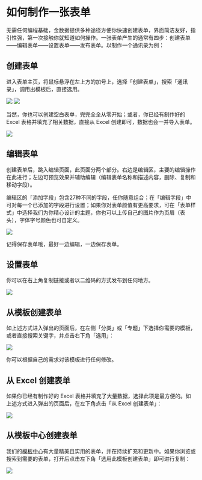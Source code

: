 # 如何制作一张表单

无需任何编程基础，金数据提供多种途径方便你快速创建表单，界面简洁友好，指引性强，第一次接触你就知道如何操作。一张表单产生的通常有四步：创建表单——编辑表单——设置表单——发布表单。以制作一个通讯录为例：

## 创建表单

进入表单主页，将鼠标悬浮在左上方的加号上，选择「创建表单」，搜索「通讯录」，调用出模板后，直接选用。


![](https://dn-shimo-image.qbox.me/SyVoH3OFa4kDZoOU/%E6%96%B0%E5%BB%BA.png!thumbnail)
![](https://dn-shimo-image.qbox.me/7CpfIkWcuycpKCQ5/%E6%A8%A1%E6%9D%BF%E5%88%9B%E5%BB%BA.png!thumbnail)

当然，你也可以创建空白表单，完完全全从零开始；或者，你已经有制作好的 Excel 表格并填充了相关数据，直接从 Excel 创建即可，数据也会一并导入表单。

![](https://dn-shimo-image.qbox.me/XBUGZro0oLg0pwJ2/%E7%A9%BA%E7%99%BD%E5%92%8Cexcel.png!thumbnail)

## 编辑表单

创建表单后，跳入编辑页面，此页面分两个部分。右边是编辑区，主要的编辑操作在此进行；左边可预览效果并辅助编辑（编辑表单名称和描述内容，删除、复制和移动字段）。

编辑区的「添加字段」包含27种不同的字段，任你随意组合；在「编辑字段」中可对每一个已添加的字段进行设置；如果你对表单颜值有更高要求，可在「表单样式」中选择我们为你精心设计的主题，你也可以上传自己的图片作为页眉（表头），字体字号颜色也可自定义。

![](https://dn-shimo-image.qbox.me/f6udNp7ghOADzXvm/%E7%BC%96%E8%BE%91.png!thumbnail)

记得保存表单哦，最好一边编辑，一边保存表单。

## 设置表单

你可以在右上角复制链接或者以二维码的方式发布到任何地方。

![](https://o1cqumdwn.qnssl.com/assets/file/113/create-form-8.png?imageView2/2/w/1000)

## 从模板创建表单

如上述方式进入弹出的页面后，在左侧「分类」或「专题」下选择你需要的模板，或者直接搜索关键字，并点击右下角「选用」：

![](https://o1cqumdwn.qnssl.com/assets/file/732/______.jpg)

你可以根据自己的需求对该模板进行任何修改。

## 从 Excel 创建表单

如果你已经有制作好的 Excel 表格并填充了大量数据，选择此项是最方便的。如上述方式进入弹出的页面后，在左下角点击「从 Excel 创建表单」：

![](https://o1cqumdwn.qnssl.com/assets/file/733/Excel_____.jpg)

## 从模板中心创建表单

我们的[模板中心](https://jinshuju.net/templates)有大量精美且实用的表单，并在持续扩充和更新中。如果你浏览或搜索到需要的表单，打开后点击左下角「选用此模板创建表单」即可进行复制：

![](https://o1cqumdwn.qnssl.com/assets/file/739/______.jpg)

